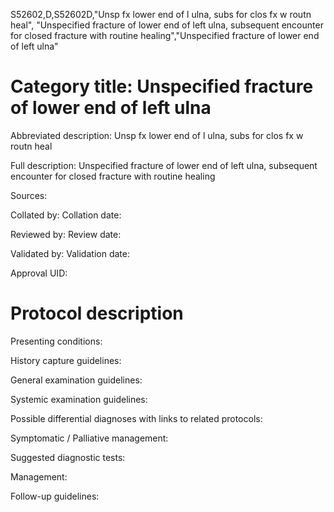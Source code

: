 S52602,D,S52602D,"Unsp fx lower end of l ulna, subs for clos fx w routn heal", "Unspecified fracture of lower end of left ulna, subsequent encounter for closed fracture with routine healing","Unspecified fracture of lower end of left ulna"
# Category title: Unspecified fracture of lower end of left ulna

Abbreviated description: Unsp fx lower end of l ulna, subs for clos fx w routn heal

Full description: Unspecified fracture of lower end of left ulna, subsequent encounter for closed fracture with routine healing

Sources:

Collated by:
Collation date:

Reviewed by:
Review date:

Validated by:
Validation date:

Approval UID:

# Protocol description

Presenting conditions:

History capture guidelines:

General examination guidelines:

Systemic examination guidelines:

Possible differential diagnoses with links to related protocols:

Symptomatic / Palliative management:

Suggested diagnostic tests:

Management:

Follow-up guidelines:
